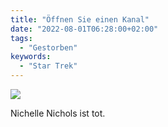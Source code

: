 ```yaml
---
title: "Öffnen Sie einen Kanal"
date: "2022-08-01T06:28:00+02:00"
tags:
  - "Gestorben"
keywords:
  - "Star Trek"
---
```


![](/images/0B163826-0D6C-41DC-B7C8-7FF9F4CE1E31.jpeg)

Nichelle Nichols ist tot.
